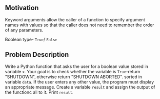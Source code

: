 ## Motivation
Keyword arguments allow the caller of a function to specify argument names with values so that the caller does not need to remember the order of any parameters. 

Boolean type- `True`/ `False` 

## Problem Description
Write a Python function that asks the user for a boolean value stored in variable `x`.
Your goal is to check whether the variable is `True`-return "SHUTDOWN", otherwise return "SHUTDOWN ABORTED". sorted in variable `data`.
If the user enters any other value, the program must display an appropriate message. 
Create a variable `result` and assign the output of the functionc all to it. 
Print `result`. 